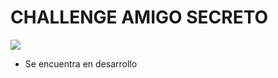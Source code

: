 <h1>CHALLENGE AMIGO SECRETO</h1>
<p align="left"> 
<img src=https://img.shields.io/badge/Status-Finalized-Green> 
</p>

- Se encuentra en desarrollo
